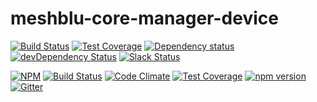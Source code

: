 # meshblu-core-manager-device

[![Build Status](https://travis-ci.org/octoblu/meshblu-core-manager-device.svg?branch=master)](https://travis-ci.org/octoblu/meshblu-core-manager-device)
[![Test Coverage](https://codecov.io/gh/octoblu/meshblu-core-manager-device/branch/master/graph/badge.svg)](https://codecov.io/gh/octoblu/meshblu-core-manager-device)
[![Dependency status](http://img.shields.io/david/octoblu/meshblu-core-manager-device.svg?style=flat)](https://david-dm.org/octoblu/meshblu-core-manager-device)
[![devDependency Status](http://img.shields.io/david/dev/octoblu/meshblu-core-manager-device.svg?style=flat)](https://david-dm.org/octoblu/meshblu-core-manager-device#info=devDependencies)
[![Slack Status](http://community-slack.octoblu.com/badge.svg)](http://community-slack.octoblu.com)

[![NPM](https://nodei.co/npm/meshblu-core-manager-device.svg?style=flat)](https://npmjs.org/package/meshblu-core-manager-device)
[![Build Status](https://travis-ci.org/octoblu/meshblu-core-manager-device.svg?branch=master)](https://travis-ci.org/octoblu/meshblu-core-manager-device)
[![Code Climate](https://codeclimate.com/github/octoblu/meshblu-core-manager-device/badges/gpa.svg)](https://codeclimate.com/github/octoblu/meshblu-core-manager-device)
[![Test Coverage](https://codeclimate.com/github/octoblu/meshblu-core-manager-device/badges/coverage.svg)](https://codeclimate.com/github/octoblu/meshblu-core-manager-device)
[![npm version](https://badge.fury.io/js/meshblu-core-manager-device.svg)](http://badge.fury.io/js/meshblu-core-manager-device)
[![Gitter](https://badges.gitter.im/octoblu/help.svg)](https://gitter.im/octoblu/help)
